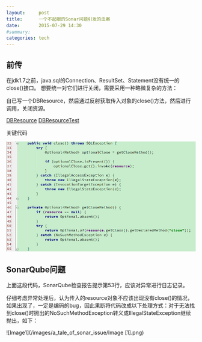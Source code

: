 ```yaml
---
layout:     post
title:      一个不起眼的Sonar问题引发的血案
date:       2015-07-29 14:30
#summary:    
categories: tech
---
```


## 前传
在jdk1.7之前，java.sql的Connection、ResultSet、Statement没有统一的close()接口。
想要统一对它们进行关闭，需要采用一种略微复杂的方法：

自已写一个DBResource，然后通过反射获取传入对象的close()方法，然后进行调用，关闭资源。

[DBResource](/images/a_tale_of_sonar_issue/DBResource.java)
[DBResourceTest](/images/a_tale_of_sonar_issue/DBResourceTest.java)

关键代码

[![关键代码](/images/a_tale_of_sonar_issue/Image.png)](/images/a_tale_of_sonar_issue/Image.png)

## SonarQube问题
上面这段代码，SonarQube检查报告提示第53行，应该对异常进行日志记录。

仔细考虑异常处理后，认为传入的resource对象不应该出现没有close()的情况，如果出现了，一定是编码的bug，因此果断将代码改成以下处理方式：对于无法找到close()时抛出的NoSuchMethodException转义成IllegalStateException继续抛出，如下：

![Image1](/images/a_tale_of_sonar_issue/Image [1].png)
